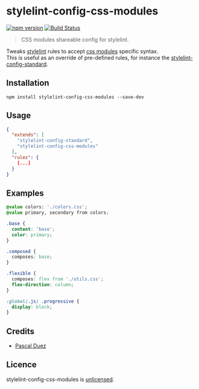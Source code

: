 # stylelint-config-css-modules

[![npm version][npm-image]][npm-url]
[![Build Status][travis-image]][travis-url]

> CSS modules shareable config for stylelint.

Tweaks [stylelint] rules to accept [css modules] specific syntax.  
This is useful as an override of pre-defined rules, for instance the [stylelint-config-standard].


## Installation

```
npm install stylelint-config-css-modules --save-dev
```


## Usage

```json
{
  "extends": [
    "stylelint-config-standard",
    "stylelint-config-css-modules"
  ],
  "rules": {
    [...]
  }
}
```

## Examples

```css
@value colors: './colors.css';
@value primary, secondary from colors;

.base {
  content: 'base';
  color: primary;
}

.composed {
  composes: base;
}

.flexible {
  composes: flex from './utils.css';
  flex-direction: column;
}

:global(.js) .progressive {
  display: block;
}
```


## Credits

* [Pascal Duez](https://github.com/pascalduez)


## Licence

stylelint-config-css-modules is [unlicensed](http://unlicense.org/).



[npm-url]: https://www.npmjs.org/package/stylelint-config-css-modules
[npm-image]: http://img.shields.io/npm/v/stylelint-config-css-modules.svg?style=flat-square
[travis-url]: https://travis-ci.org/pascalduez/stylelint-config-css-modules?branch=master
[travis-image]: http://img.shields.io/travis/pascalduez/stylelint-config-css-modules.svg?style=flat-square
[stylelint]: https://github.com/stylelint/stylelint
[stylelint-config-standard]: https://github.com/stylelint/stylelint-config-standard
[css modules]: https://github.com/css-modules/css-modules
